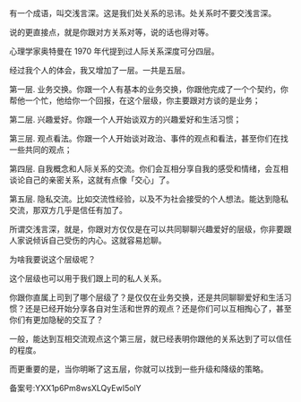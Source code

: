 有一个成语，叫交浅言深。这是我们处关系的忌讳。处关系时不要交浅言深。

说的更直接点，就是你跟对方关系对等，说的话也得对等。

心理学家奥特曼在 1970 年代提到过人际关系深度可分四层。

经过我个人的体会，我又增加了一层。一共是五层。

第一层. 业务交换。你跟一个人有基本的业务交换，你跟他完成了一个个契约，你帮他一个忙，他给你一个回报，在这个层级，你主要跟对方谈的是业务；

第二层. 兴趣爱好。你跟一个人开始谈双方的兴趣爱好和生活习惯；

第三层. 观点看法。你跟一个人开始谈对政治、事件的观点和看法，甚至你们在找一些共同的观点；

第四层. 自我概念和人际关系的交流。你们会互相分享自我的感受和情绪，会互相谈论自己的亲密关系，这就有点像「交心」了。

第五层. 隐私交流。比如交流性经验，以及不为社会接受的个人想法。能达到隐私交流，那双方几乎是信任有加了。

所谓交浅言深，就是，你跟对方仅仅是在可以共同聊聊兴趣爱好的层级，你非要跟人家说倾诉自己受伤的内心。这就容易尬聊。

为啥我要说这个层级呢？

这个层级也可以用于我们跟上司的私人关系。

你跟你直属上司到了哪个层级了？是仅仅在业务交换，还是共同聊聊爱好和生活习惯？还是已经开始分享各自对生活和世界的观点？还是你们可以互相掏心了，甚至你们有更加隐秘的交互了？

一般，能达到互相交流观点这个第三层，就已经表明你跟他的关系达到了可以信任的程度。

而更重要的是，当你明晰了这五层，你就可以找到一些升级和降级的策略。

备案号:YXX1p6Pm8wsXLQyEwI5olY